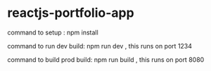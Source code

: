 # reactjs-portfolio-app

command to setup : npm install


command to run dev build:  npm run dev  , this runs on port 1234


command to build prod build: npm run build , this runs on port 8080

